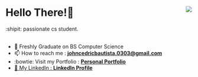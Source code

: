 <html>

<h1>
Hello There!👋 <img src = "https://komarev.com/ghpvc/?username=drew-bytel&color=191919&label=Profile%20Views&style=for-the-badge" align="right"/>
  
</h1>

  

<body>
   :shipit:  passionate cs student.
  <br><br>


- 🌱 Freshly Graduate on BS Computer Science 
- 📫 How to reach me : <b>johncedricbautista.0303@gmail.com</b>
- :bowtie: Visit my Portfolio : <a href="https://itssmezedd.github.io/Website-Portfolio/"> <b>Personal Portfolio</b>
- 💼 My LinkedIn : <a href="https://www.linkedin.com/in/itssmezedd"> <b>LinkedIn Profile</b>

</body>
</html>


